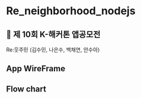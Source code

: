 # Re_neighborhood_nodejs

## 📱 제 10회 K-해커톤 앱공모전
Re:웃주민 (김수민, 나은수, 백채연, 안수아)

## App WireFrame

## Flow chart
